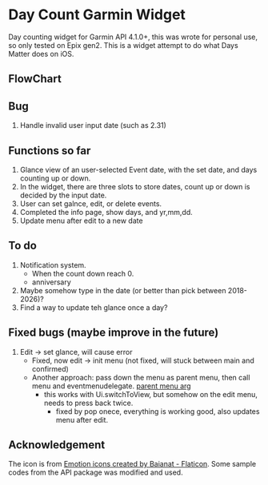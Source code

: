 # Day Count Garmin Widget
Day counting widget for Garmin API 4.1.0+, this was wrote for personal use, so only tested on Epix gen2. This is a widget attempt to do what Days Matter does on iOS. 

## FlowChart

## Bug
1.  Handle invalid user input date (such as 2.31)

## Functions so far
1.  Glance view of an user-selected Event date, with the set date, and days counting up or down.
2.  In the widget, there are three slots to store dates, count up or down is decided by the input date.
3.  User can set galnce, edit, or delete events.
4.  Completed the info page, show days, and yr,mm,dd.
5.  Update menu after edit to a new date

## To do
1.  Notification system.
    - When the count down reach 0.
    - anniversary 
2.  Maybe somehow type in the date (or better than pick between 2018-2026)?
3.  Find a way to update teh glance once a day?

## Fixed bugs (maybe improve in the future)
1.  Edit -> set glance, will cause error
    - Fixed, now edit -> init menu (not fixed, will stuck between main and confirmed)
    - Another approach: pass down the menu as parent menu, then call menu and eventmenudelegate. [parent menu arg](https://forums.garmin.com/developer/connect-iq/f/discussion/256922/after-poping-current-view-how-to-refresh-the-view-at-top-of-view-stack)
      - this works with Ui.switchToView, but somehow on the edit menu, needs to press back twice.
        - fixed by pop onece, everything is working good, also updates menu after edit.

## Acknowledgement 
The icon is from <a href="https://www.flaticon.com/free-icons/emotion" title="emotion icons">Emotion icons created by Baianat - Flaticon</a>.
Some sample codes from the API package was modified and used.
